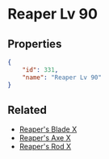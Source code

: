 # Reaper Lv 90

<no description available>

## Properties

```json
{
    "id": 331,
    "name": "Reaper Lv 90"
}
```

## Related

- [Reaper's Blade X](../items/20024-reaper-s-blade-x.md)
- [Reaper's Axe X](../items/20025-reaper-s-axe-x.md)
- [Reaper's Rod X](../items/20026-reaper-s-rod-x.md)

